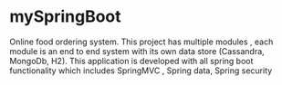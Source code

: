 # mySpringBoot
Online food ordering system. 
This project has multiple modules , each module is an end to end system with its own data store (Cassandra, MongoDb, H2). 
This application is developed with all spring boot functionality which includes SpringMVC , Spring data, Spring security
